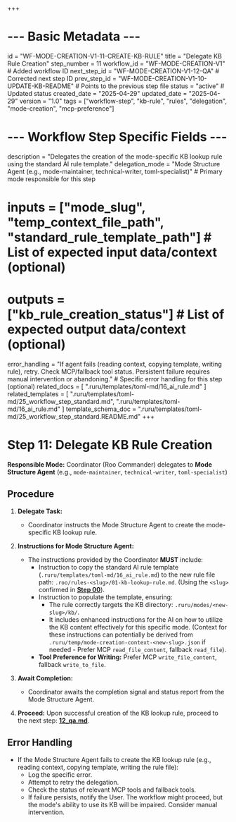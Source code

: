 +++
# --- Basic Metadata ---
id = "WF-MODE-CREATION-V1-11-CREATE-KB-RULE"
title = "Delegate KB Rule Creation"
step_number = 11
workflow_id = "WF-MODE-CREATION-V1" # Added workflow ID
next_step_id = "WF-MODE-CREATION-V1-12-QA" # Corrected next step ID
prev_step_id = "WF-MODE-CREATION-V1-10-UPDATE-KB-README" # Points to the previous step file
status = "active" # Updated status
created_date = "2025-04-29"
updated_date = "2025-04-29"
version = "1.0"
tags = ["workflow-step", "kb-rule", "rules", "delegation", "mode-creation", "mcp-preference"]

# --- Workflow Step Specific Fields ---
description = "Delegates the creation of the mode-specific KB lookup rule using the standard AI rule template."
delegation_mode = "Mode Structure Agent (e.g., mode-maintainer, technical-writer, toml-specialist)" # Primary mode responsible for this step
# inputs = ["mode_slug", "temp_context_file_path", "standard_rule_template_path"] # List of expected input data/context (optional)
# outputs = ["kb_rule_creation_status"] # List of expected output data/context (optional)
error_handling = "If agent fails (reading context, copying template, writing rule), retry. Check MCP/fallback tool status. Persistent failure requires manual intervention or abandoning." # Specific error handling for this step (optional)
related_docs = [
    ".ruru/templates/toml-md/16_ai_rule.md"
]
related_templates = [
    ".ruru/templates/toml-md/25_workflow_step_standard.md",
    ".ruru/templates/toml-md/16_ai_rule.md"
]
template_schema_doc = ".ruru/templates/toml-md/25_workflow_step_standard.README.md"
+++

# Step 11: Delegate KB Rule Creation

**Responsible Mode:** Coordinator (Roo Commander) delegates to **Mode Structure Agent** (e.g., `mode-maintainer`, `technical-writer`, `toml-specialist`)

## Procedure

1.  **Delegate Task:**
    *   Coordinator instructs the Mode Structure Agent to create the mode-specific KB lookup rule.

2.  **Instructions for Mode Structure Agent:**
    *   The instructions provided by the Coordinator **MUST** include:
        *   Instruction to copy the standard AI rule template (`.ruru/templates/toml-md/16_ai_rule.md`) to the new rule file path: `.roo/rules-<slug>/01-kb-lookup-rule.md`. (Using the `<slug>` confirmed in **[Step 00](./00_start.md)**).
        *   Instruction to populate the template, ensuring:
            *   The rule correctly targets the KB directory: `.ruru/modes/<new-slug>/kb/`.
            *   It includes enhanced instructions for the AI on how to utilize the KB content effectively for this specific mode. (Context for these instructions can potentially be derived from `.ruru/temp/mode-creation-context-<new-slug>.json` if needed - Prefer MCP `read_file_content`, fallback `read_file`).
        *   **Tool Preference for Writing:** Prefer MCP `write_file_content`, fallback `write_to_file`.

3.  **Await Completion:**
    *   Coordinator awaits the completion signal and status report from the Mode Structure Agent.

4.  **Proceed:** Upon successful creation of the KB lookup rule, proceed to the next step: **[12_qa.md](./12_qa.md)**.

## Error Handling
*   If the Mode Structure Agent fails to create the KB lookup rule (e.g., reading context, copying template, writing the rule file):
    *   Log the specific error.
    *   Attempt to retry the delegation.
    *   Check the status of relevant MCP tools and fallback tools.
    *   If failure persists, notify the User. The workflow might proceed, but the mode's ability to use its KB will be impaired. Consider manual intervention.
